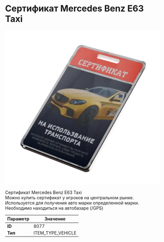 # Сертификат Mercedes Benz E63 Taxi

![Item Image](../img/8077.webp?raw=true)

Сертификат Mercedes Benz E63 Taxi<br>Можно купить сертификат у игроков на центральном рынке.<br>Используется для получения авто марки определенной марки.<br>Необходимо находиться на автобазаре (/GPS)


| Параметр | Значение |
|----------|----------|
| **ID** | 8077 |
| **Тип** | ITEM_TYPE_VEHICLE |

